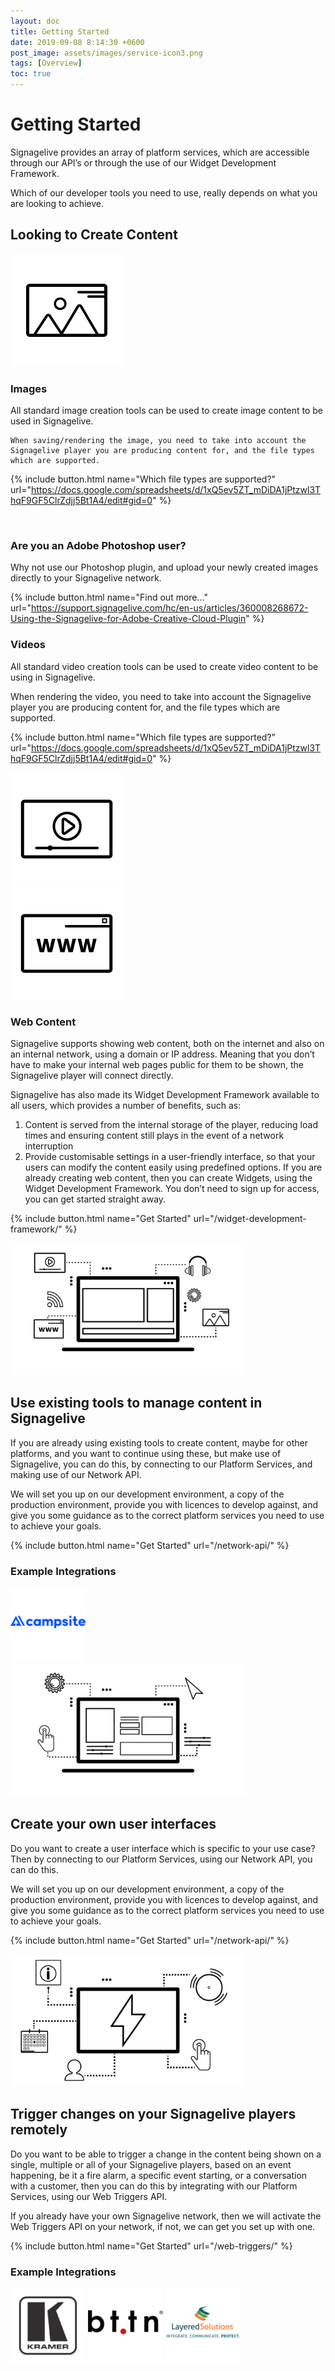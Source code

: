 ```yaml
---
layout: doc
title: Getting Started
date: 2019-09-08 8:14:30 +0600
post_image: assets/images/service-icon3.png
tags: [Overview]
toc: true
---
```

# Getting Started

Signagelive provides an array of platform services, which are accessible through our API’s or through the use of our Widget Development Framework.

Which of our developer tools you need to use, really depends on what you are looking to achieve.

## Looking to Create Content

<div class="flex row space-around">

<div class="flex col align-center justify-center">
    <img src="/assets/images/getting-started/images.png" class="smallZone">
</div>

<div class="flex col">
    <h3 class="no_toc"> Images </h3>
    All standard image creation tools can be used to create image content to be used in Signagelive.

    When saving/rendering the image, you need to take into account the Signagelive player you are producing content for, and the file types which are supported.

{% include button.html name="Which file types are supported?" url="https://docs.google.com/spreadsheets/d/1xQ5ev5ZT_mDiDA1jPtzwl3ThqF9GF5ClrZdjj5Bt1A4/edit#gid=0" %}

<br>

<h3 class="no_toc"> Are you an Adobe Photoshop user? </h3>

Why not use our Photoshop plugin, and upload your newly created images directly to your Signagelive network.

{% include button.html name="Find out more..." url="https://support.signagelive.com/hc/en-us/articles/360008268672-Using-the-Signagelive-for-Adobe-Creative-Cloud-Plugin" %}

</div>

</div>

<div class="flex row space-around">

<div class="flex col">
<h3 class="no_toc"> Videos </h3>

All standard video creation tools can be used to create video content to be using in Signagelive.

When rendering the video, you need to take into account the Signagelive player you are producing content for, and the file types which are supported.

{% include button.html name="Which file types are supported?" url="https://docs.google.com/spreadsheets/d/1xQ5ev5ZT_mDiDA1jPtzwl3ThqF9GF5ClrZdjj5Bt1A4/edit#gid=0" %}

</div>

<div class="flex col align-center justify-center">
    <img src="/assets/images/getting-started/videos.png" class="smallZone">
</div>

</div>

<div class="flex row space-around">

<div class="flex col align-center justify-center">
    <img src="/assets/images/getting-started/webContent.png" class="smallZone">
</div>

<div class="flex col">
<h3 class="no_toc"> Web Content </h3>
	
Signagelive supports showing web content, both on the internet and also on an internal network, using a domain or IP address. Meaning that you don’t have to make your internal web pages public for them to be shown, the Signagelive player will connect directly.

Signagelive has also made its Widget Development Framework available to all users, which provides a number of benefits, such as:

1. Content is served from the internal storage of the player, reducing load times and ensuring content still plays in the event of a network interruption
2. Provide customisable settings in a user-friendly interface, so that your users can modify the content easily using predefined options.
If you are already creating web content, then you can create Widgets, using the Widget Development Framework. You don’t need to sign up for access, you can get started straight away.

{% include button.html name="Get Started" url="/widget-development-framework/" %}

</div>

</div>

<div class="flex row space-around">

<div class="flex col align-center justify-center">
    <img src="/assets/images/getting-started/content-1500x844.png" height="211" width="375">
</div>

<div class="flex col">
<h2 class="no_toc"> Use existing tools to manage content in Signagelive </h2>

If you are already using existing tools to create content, maybe for other platforms, and you want to continue using these, but make use of Signagelive, you can do this, by connecting to our Platform Services, and making use of our Network API.

We will set you up on our development environment, a copy of the production environment, provide you with licences to develop against, and give you some guidance as to the correct platform services you need to use to achieve your goals.


{% include button.html name="Get Started" url="/network-api/" %}

</div>

</div>

<h3 class="no_toc"> Example Integrations </h3>

<div class="flex row space-around">

<img src="/assets/images/getting-started/campsite_small-120x120.png">

</div>

<div class="flex row space-around">

<div class="flex col align-center justify-center">
    <img src="/assets/images/getting-started/customUI-1500x844.png" height="211" width="375">
</div>

<div class="flex col">
<h2 class="no_toc"> Create your own user interfaces </h2>

Do you want to create a user interface which is specific to your use case? Then by connecting to our Platform Services, using our Network API, you can do this.

We will set you up on our development environment, a copy of the production environment, provide you with licences to develop against, and give you some guidance as to the correct platform services you need to use to achieve your goals.

{% include button.html name="Get Started" url="/network-api/" %}

</div>

</div>

<div class="flex row space-around">

<div class="flex col align-center justify-center">
    <img src="/assets/images/getting-started/triggers-1500x844.png" height="211" width="375">
</div>

<div class="flex col">
<h2 class="no_toc"> Trigger changes on your Signagelive players remotely </h2>

Do you want to be able to trigger a change in the content being shown on a single, multiple or all of your Signagelive players, based on an event happening, be it a fire alarm, a specific event starting, or a conversation with a customer, then you can do this by integrating with our Platform Services, using our Web Triggers API.

If you already have your own Signagelive network, then we will activate the Web Triggers API on your network, if not, we can get you set up with one.

{% include button.html name="Get Started" url="/web-triggers/" %}

</div>

</div>

<h3 class="no_toc"> Example Integrations </h3>

<div class="flex row space-around">

<img src="/assets/images/getting-started/kramerdownload-120x120.png">

<img src="/assets/images/getting-started/bttn_small-120x120.png">

<img src="/assets/images/getting-started/LayeredSolutions_Small-120x120.png">

</div>

<style>
    .smallZone {
        height: 180px;
        width: 180px;
    }

    .align-center {
        align-items: center;
        -webkit-align-items: center;
    }

    .justify-center {
        justify-content: center;
        -webkit-justify-content: center;
    }
</style>